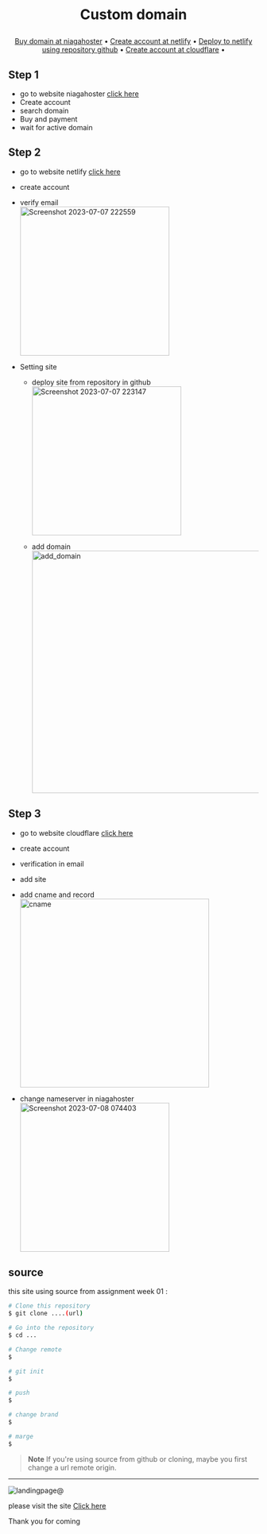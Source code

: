 
<h1 align="center">
  
Custom domain
  
</h1>




<p align="center">
  <a href="#1">Buy domain at niagahoster</a> •
  <a href="#2">Create account at netlify</a> •
  <a href="#3">Deploy to netlify using repository github</a> •
  <a href="#4">Create account at cloudflare</a> •
</p>



## Step 1
* go to website niagahoster <a href="https://niagahoster.co.id/">click here</a>  
* Create account 
* search domain 
* Buy and payment 
* wait for active domain

## Step 2

* go to website netlify <a href="https://cloudflare.com/">click here</a>
* create account  
* verify email<br>
  <img width="300" alt="Screenshot 2023-07-07 222559" src="https://github.com/RevoU-FSSE-2/week-4-enkod-id/assets/18107640/a0f5ec5e-a0f4-4336-aeea-7461530d0434">

* Setting site
    - deploy site from repository in github<br><img width="300" alt="Screenshot 2023-07-07 223147" src="https://github.com/RevoU-FSSE-2/week-4-enkod-id/assets/18107640/ea7eb00f-89fe-42e0-8f5f-025397bb5340">

    - add domain <br> <img width="488" alt="add_domain" src="https://github.com/RevoU-FSSE-2/week-4-enkod-id/assets/18107640/e89afdf9-cd66-442d-8625-870d758f106f"> 
 
## Step 3

* go to website cloudflare <a href="">click here</a>
* create account  
* verification in email
* add site

* add cname and record<br><img width="380" alt="cname" src="https://github.com/RevoU-FSSE-2/week-4-enkod-id/assets/18107640/fb6ca2a0-35d7-4c11-9b2e-c24a4f28bfca">


* change nameserver in niagahoster<br><img width="300" alt="Screenshot 2023-07-08 074403" src="https://github.com/RevoU-FSSE-2/week-4-enkod-id/assets/18107640/334f356a-469a-4133-aed8-8624140cc3b7">


## source

this site using source from assignment week 01 :

```bash
# Clone this repository
$ git clone ....(url)

# Go into the repository
$ cd ...

# Change remote
$ 

# git init
$

# push
$

# change brand
$

# marge 
$ 


```

> **Note**
> If you're using source from github or cloning, maybe you first change a url remote origin.










---
![landingpage@](https://github.com/RevoU-FSSE-2/week-4-enkod-id/assets/18107640/4ba56273-1689-4386-bce0-f67dd8ba0c61)


please visit the site <a href="https://www.enkod.site">Click here</a>
<p>Thank you for coming</p>


